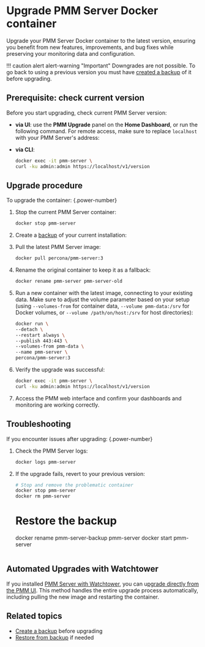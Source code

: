 # Upgrade PMM Server Docker container
Upgrade your PMM Server Docker container to the latest version, ensuring you benefit from new features, improvements, and bug fixes while preserving your monitoring data and configuration.

!!! caution alert alert-warning "Important"
    Downgrades are not possible. To go back to using a previous version you must have [created a backup](../docker/backup_container.md) of it before upgrading.

## Prerequisite: check current version

Before you start upgrading, check current PMM Server version:

- **via UI**: use the **PMM Upgrade** panel on the **Home Dashboard**, or run the following command. For remote access, make sure to replace `localhost` with your PMM Server's address:
- **via CLI**:

    ```sh
    docker exec -it pmm-server \
    curl -ku admin:admin https://localhost/v1/version
    ```

## Upgrade procedure

To upgrade the container:
{.power-number}

1. Stop the current PMM Server container:

    ```sh
    docker stop pmm-server
    ```

2. Create a [backup](../docker/backup_container.md) of your current installation:

3. Pull the latest PMM Server image:

    ```sh
    docker pull percona/pmm-server:3
    ```

4. Rename the original container to keep it as a fallback: 

    ```sh
    docker rename pmm-server pmm-server-old
    ```

5. Run a new container with the latest image, connecting to your existing data. Make sure to adjust the volume parameter based on your setup (using `--volumes-from` for container data, `--volume pmm-data:/srv` for Docker volumes, or `--volume /path/on/host:/srv` for host directories):

    ```sh
    docker run \
    --detach \
    --restart always \
    --publish 443:443 \
    --volumes-from pmm-data \
    --name pmm-server \
    percona/pmm-server:3
    ```

6. Verify the upgrade was successful:
    ```sh
    docker exec -it pmm-server \
    curl -ku admin:admin https://localhost/v1/version
    ```

7. Access the PMM web interface and confirm your dashboards and monitoring are working correctly.

## Troubleshooting
If you encounter issues after upgrading:
{.power-number}

1. Check the PMM Server logs:
    ```sh
    docker logs pmm-server
    ```
2. If the upgrade fails, revert to your previous version:
    ```sh
    # Stop and remove the problematic container
    docker stop pmm-server
    docker rm pmm-server
    ```
    # Restore the backup
    docker rename pmm-server-backup pmm-server
    docker start pmm-server
    ```

## Automated Upgrades with Watchtower
If you installed [PMM Server with Watchtower](../docker/index.md#install-pmm-server--watchtower), you can u[pgrade directly from the PMM UI](../../../../pmm-upgrade/ui_upgrade.md). This method handles the entire upgrade process automatically, including pulling the new image and restarting the container.

## Related topics

- [Create a backup](../docker/backup_container.md) before upgrading
- [Restore from backup](../docker/restore_container.md) if needed